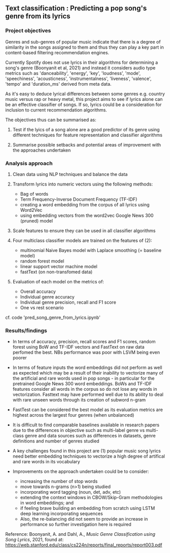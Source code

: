 ## Text classification : Predicting a pop song's genre from its lyrics

### Project objectives

Genres and sub-genres of popular music indicate that there is a degree of similarity in the songs assigned to them and thus they can play a key part in content-based filtering recommendation engines. 

Currently Spotify does not use lyrics in their algorithms for determining a song's genre (Boonyanit et al, 2021) and instead it considers audio type metrics such as 'danceability', 'energy', 'key', 'loudness', 'mode', 'speechiness', 'acousticness', 'instrumentalness', 'liveness', 'valence', 'tempo' and 'duration_ms' derived from meta data. 

As it's easy to deduce lyrical differences between some genres e.g. country music versus rap or heavy metal, this project aims to see if lyrics alone can be an effective classifier of songs. If so, lyrics could be a consideration for inclusion to current recommendation algorithms. 

The objectives thus can be summarised as:

1. Test if the lyics of a song alone are a good predictor of its genre using different techniques for feature representation and classifier algorithms

2. Summarise possible setbacks and potential areas of improvement with the approaches undertaken


### Analysis approach

1. Clean data using NLP techniques and balance the data
   
2. Transform lyrics into numeric vectors using the following methods:
   - Bag of words
   - Term Frequency-Inverse Document Frequency (TF-IDF)
   - creating a word embedding from the corpus of all lyrics using Word2Vec
   - using embedding vectors from the word2vec Google News 300 (pruned) model
     
3. Scale features to ensure they can be used in all classifier algorithms
   
4. Four multiclass classifier models are trained on the features of (2):
   - multinomial Naive Bayes model with Laplace smoothing (= baseline model)
   - random forest model
   - linear support vector machine model
   - fastText (on non-transfomed data)
     
5. Evaluation of each model on the metrics of:
   - Overall accuracy
   - Individual genre accuracy
   - Individual genre precision, recall and F1 score
   - One vs rest scenario

cf. code 'pred_song_genre_from_lyrics.ipynb'

### Results/findings

- In terms of accuracy, precision, recall scores and F1 scores, random forest using BoW and TF-IDF vectors and FastText on raw data perfomed the best. NBs performance was poor with LSVM being even poorer

- In terms of feature inputs the word embeddings did not perform as well as expected which may be a result of their inability to vectorize many of the artificial and rare words used in pop songs - in particular for the pretrained Google News 300 word embeddings. BoWs and TF-IDF features consider all words in the corpus so do not lose any words in vectorization. Fasttext may have performed well due to its ability to deal with rare unseen words through its creation of subword n-gram

- FastTest can be considered the best model as its evaluation metrics are highest across the largest four genres (when unbalanced)

- It is difficult to find comparable baselines available in research papers due to the differences in objective such as multi-label genre vs multi-class genre and data sources such as differences in datasets, genre definitions and number of genres studied

- A key challenges found in this project are (1) popular music song lyrics need better embedding techniques to vectorize a high degree of artifical and rare words in its vocabulary

- Improvements on the approach undertaken could be to consider:
  - increasing the number of stop words
  - move towards n-grams (n>1) being studied
  - incorporating word tagging (noun, det, adv, etc)
  - extending the context windows in CBOW/Skip-Gram methodologies in word embeddings; and
  - if feeling brave building an embedding from scratch using LSTM deep learning incorporating sequences
  - Also, the re-balancing did not seem to provide an increase in performance so further investigation here is required




Reference: Boonyanit, A. and Dahl, A., _Music Genre Classification using Song Lyrics_, 2021, found at: https://web.stanford.edu/class/cs224n/reports/final_reports/report003.pdf
